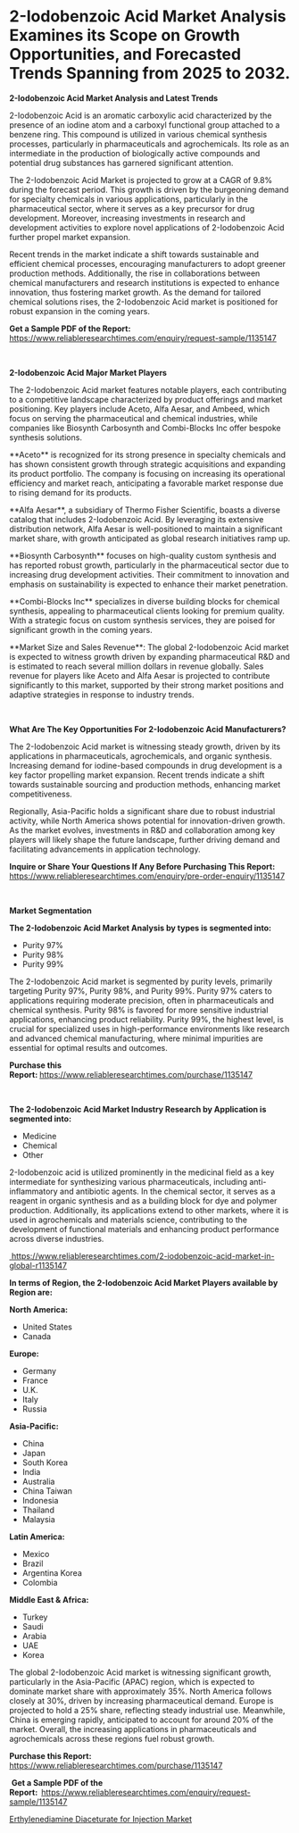 <p><h1>2-Iodobenzoic Acid Market Analysis Examines its Scope on Growth Opportunities, and Forecasted Trends Spanning from 2025 to 2032.</h1></p><p><strong>2-Iodobenzoic Acid Market Analysis and Latest Trends</strong></p>
<p><p>2-Iodobenzoic Acid is an aromatic carboxylic acid characterized by the presence of an iodine atom and a carboxyl functional group attached to a benzene ring. This compound is utilized in various chemical synthesis processes, particularly in pharmaceuticals and agrochemicals. Its role as an intermediate in the production of biologically active compounds and potential drug substances has garnered significant attention.</p><p>The 2-Iodobenzoic Acid Market is projected to grow at a CAGR of 9.8% during the forecast period. This growth is driven by the burgeoning demand for specialty chemicals in various applications, particularly in the pharmaceutical sector, where it serves as a key precursor for drug development. Moreover, increasing investments in research and development activities to explore novel applications of 2-Iodobenzoic Acid further propel market expansion.</p><p>Recent trends in the market indicate a shift towards sustainable and efficient chemical processes, encouraging manufacturers to adopt greener production methods. Additionally, the rise in collaborations between chemical manufacturers and research institutions is expected to enhance innovation, thus fostering market growth. As the demand for tailored chemical solutions rises, the 2-Iodobenzoic Acid market is positioned for robust expansion in the coming years.</p></p>
<p><strong>Get a Sample PDF of the Report:&nbsp;</strong> <a href="https://www.reliableresearchtimes.com/enquiry/request-sample/1135147?utm_campaign=3520&utm_medium=2&utm_source=Github&utm_content=ia&utm_term=25032025&utm_id=2-iodobenzoic-acid">https://www.reliableresearchtimes.com/enquiry/request-sample/1135147</a></p>
<p>&nbsp;</p>
<p><strong>2-Iodobenzoic Acid Major Market Players</strong></p>
<p><p>The 2-Iodobenzoic Acid market features notable players, each contributing to a competitive landscape characterized by product offerings and market positioning. Key players include Aceto, Alfa Aesar, and Ambeed, which focus on serving the pharmaceutical and chemical industries, while companies like Biosynth Carbosynth and Combi-Blocks Inc offer bespoke synthesis solutions.</p><p>**Aceto** is recognized for its strong presence in specialty chemicals and has shown consistent growth through strategic acquisitions and expanding its product portfolio. The company is focusing on increasing its operational efficiency and market reach, anticipating a favorable market response due to rising demand for its products.</p><p>**Alfa Aesar**, a subsidiary of Thermo Fisher Scientific, boasts a diverse catalog that includes 2-Iodobenzoic Acid. By leveraging its extensive distribution network, Alfa Aesar is well-positioned to maintain a significant market share, with growth anticipated as global research initiatives ramp up.</p><p>**Biosynth Carbosynth** focuses on high-quality custom synthesis and has reported robust growth, particularly in the pharmaceutical sector due to increasing drug development activities. Their commitment to innovation and emphasis on sustainability is expected to enhance their market penetration.</p><p>**Combi-Blocks Inc** specializes in diverse building blocks for chemical synthesis, appealing to pharmaceutical clients looking for premium quality. With a strategic focus on custom synthesis services, they are poised for significant growth in the coming years.</p><p>**Market Size and Sales Revenue**: The global 2-Iodobenzoic Acid market is expected to witness growth driven by expanding pharmaceutical R&D and is estimated to reach several million dollars in revenue globally. Sales revenue for players like Aceto and Alfa Aesar is projected to contribute significantly to this market, supported by their strong market positions and adaptive strategies in response to industry trends.</p></p>
<p>&nbsp;</p>
<p><strong>What Are The Key Opportunities For 2-Iodobenzoic Acid Manufacturers?</strong></p>
<p><p>The 2-Iodobenzoic Acid market is witnessing steady growth, driven by its applications in pharmaceuticals, agrochemicals, and organic synthesis. Increasing demand for iodine-based compounds in drug development is a key factor propelling market expansion. Recent trends indicate a shift towards sustainable sourcing and production methods, enhancing market competitiveness. </p><p>Regionally, Asia-Pacific holds a significant share due to robust industrial activity, while North America shows potential for innovation-driven growth. As the market evolves, investments in R&D and collaboration among key players will likely shape the future landscape, further driving demand and facilitating advancements in application technology.</p></p>
<p><strong>Inquire or Share Your Questions If Any Before Purchasing This Report:</strong> <a href="https://www.reliableresearchtimes.com/enquiry/pre-order-enquiry/1135147?utm_campaign=3520&utm_medium=2&utm_source=Github&utm_content=ia&utm_term=25032025&utm_id=2-iodobenzoic-acid">https://www.reliableresearchtimes.com/enquiry/pre-order-enquiry/1135147</a></p>
<p>&nbsp;</p>
<p><strong>Market Segmentation</strong></p>
<p><strong>The 2-Iodobenzoic Acid Market Analysis by types is segmented into:</strong></p>
<p><ul><li>Purity 97%</li><li>Purity 98%</li><li>Purity 99%</li></ul></p>
<p><p>The 2-Iodobenzoic Acid market is segmented by purity levels, primarily targeting Purity 97%, Purity 98%, and Purity 99%. Purity 97% caters to applications requiring moderate precision, often in pharmaceuticals and chemical synthesis. Purity 98% is favored for more sensitive industrial applications, enhancing product reliability. Purity 99%, the highest level, is crucial for specialized uses in high-performance environments like research and advanced chemical manufacturing, where minimal impurities are essential for optimal results and outcomes.</p></p>
<p><strong>Purchase this Report:&nbsp;</strong><a href="https://www.reliableresearchtimes.com/purchase/1135147?utm_campaign=3520&utm_medium=2&utm_source=Github&utm_content=ia&utm_term=25032025&utm_id=2-iodobenzoic-acid">https://www.reliableresearchtimes.com/purchase/1135147</a></p>
<p>&nbsp;</p>
<p><strong>The 2-Iodobenzoic Acid Market Industry Research by Application is segmented into:</strong></p>
<p><ul><li>Medicine</li><li>Chemical</li><li>Other</li></ul></p>
<p><p>2-Iodobenzoic acid is utilized prominently in the medicinal field as a key intermediate for synthesizing various pharmaceuticals, including anti-inflammatory and antibiotic agents. In the chemical sector, it serves as a reagent in organic synthesis and as a building block for dye and polymer production. Additionally, its applications extend to other markets, where it is used in agrochemicals and materials science, contributing to the development of functional materials and enhancing product performance across diverse industries.</p></p>
<p><a href="https://www.reliableresearchtimes.com/2-iodobenzoic-acid-market-in-global-r1135147?utm_campaign=3520&utm_medium=2&utm_source=Github&utm_content=ia&utm_term=25032025&utm_id=2-iodobenzoic-acid">&nbsp;https://www.reliableresearchtimes.com/2-iodobenzoic-acid-market-in-global-r1135147</a></p>
<p><strong>In terms of Region, the 2-Iodobenzoic Acid Market Players available by Region are:</strong></p>
<p>
    <p> <strong> North America: </strong>
        <ul>
            <li>United States</li>
            <li>Canada</li>
        </ul>
        </p> 
    <p> <strong> Europe: </strong>
        <ul>
            <li>Germany</li>
            <li>France</li>
            <li>U.K.</li>
            <li>Italy</li>
            <li>Russia</li>
        </ul>
        </p> 
    <p> <strong> Asia-Pacific: </strong>
        <ul>
            <li>China</li>
            <li>Japan</li>
            <li>South Korea</li>
            <li>India</li>
            <li>Australia</li>
            <li>China Taiwan</li>
            <li>Indonesia</li>
            <li>Thailand</li>
            <li>Malaysia</li>
        </ul>
        </p> 
    <p> <strong> Latin America: </strong>
        <ul>
            <li>Mexico</li>
            <li>Brazil</li>
            <li>Argentina Korea</li>
            <li>Colombia</li>
        </ul>
        </p> 
    <p> <strong> Middle East & Africa: </strong>
        <ul>
            <li>Turkey</li>
            <li>Saudi</li>
            <li>Arabia</li>
            <li>UAE</li>
            <li>Korea</li>
        </ul>
    </p>
    </p>
<p><p>The global 2-Iodobenzoic Acid market is witnessing significant growth, particularly in the Asia-Pacific (APAC) region, which is expected to dominate market share with approximately 35%. North America follows closely at 30%, driven by increasing pharmaceutical demand. Europe is projected to hold a 25% share, reflecting steady industrial use. Meanwhile, China is emerging rapidly, anticipated to account for around 20% of the market. Overall, the increasing applications in pharmaceuticals and agrochemicals across these regions fuel robust growth.</p></p>
<p><strong>Purchase this Report: </strong><a href="https://www.reliableresearchtimes.com/purchase/1135147?utm_campaign=3520&utm_medium=2&utm_source=Github&utm_content=ia&utm_term=25032025&utm_id=2-iodobenzoic-acid">https://www.reliableresearchtimes.com/purchase/1135147</a></p>
<p>&nbsp;<strong>Get a Sample PDF of the Report:&nbsp;&nbsp;</strong><a href="https://www.reliableresearchtimes.com/enquiry/request-sample/1135147?utm_campaign=3520&utm_medium=2&utm_source=Github&utm_content=ia&utm_term=25032025&utm_id=2-iodobenzoic-acid">https://www.reliableresearchtimes.com/enquiry/request-sample/1135147</a></p>
<p><strong></strong></p>
<p><p><a href="https://github.com/lizonbochil23/Market-Research-Report-List-1/blob/main/erthylenediamine-diaceturate-for-injection-market.md?utm_campaign=3520&utm_medium=2&utm_source=Github&utm_content=ia&utm_term=25032025&utm_id=2-iodobenzoic-acid">Erthylenediamine Diaceturate for Injection Market</a></p></p>